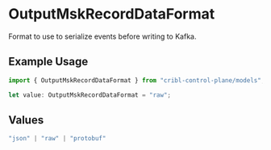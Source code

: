 # OutputMskRecordDataFormat

Format to use to serialize events before writing to Kafka.

## Example Usage

```typescript
import { OutputMskRecordDataFormat } from "cribl-control-plane/models";

let value: OutputMskRecordDataFormat = "raw";
```

## Values

```typescript
"json" | "raw" | "protobuf"
```